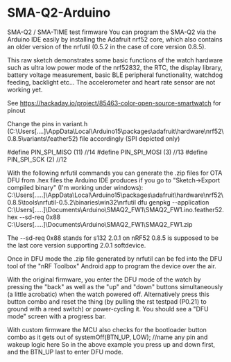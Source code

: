 # SMA-Q2-Arduino
  SMA-Q2 / SMA-TIME test firmware
  You can program the SMA-Q2 via the Arduino IDE easily by installing the Adafruit nrf52 core,
  which also contains an older version of the nrfutil (0.5.2 in the case of core version 0.8.5).
  
  This raw sketch demonstrates some basic functions of the watch hardware such as ultra low power mode of the nrf52832, 
  the RTC, the display library, battery voltage measurement,
  basic BLE peripheral functionality, watchdog feeding, backlight etc...
  The accelerometer and heart rate sensor are not working yet.
 
  See https://hackaday.io/project/85463-color-open-source-smartwatch for pinout
    
  Change the pins in variant.h 
  (C:\Users\[....]\AppData\Local\Arduino15\packages\adafruit\hardware\nrf52\0.8.5\variants\feather52) file accordingly 
  (SPI depicted only)
  
  #define PIN_SPI_MISO         (11) //14
  #define PIN_SPI_MOSI         (3) //13
  #define PIN_SPI_SCK          (2) //12

  
  With the following nrfutil commands you can generate the .zip files for OTA DFU from
  .hex files the Arduino IDE produces if you go to "Sketch->Export compiled binary"
  (I'm working under windows):
  C:\Users\[.....]\AppData\Local\Arduino15\packages\adafruit\hardware\nrf52\0.8.5\tools\nrfutil-0.5.2\binaries\win32\nrfutil
  dfu genpkg --application C:\Users\[.....]\Documents\Arduino\\SMAQ2_FW1\SMAQ2_FW1.ino.feather52.hex
  --sd-req 0x88 C:\Users\[.....]\Documents\Arduino\SMAQ2_FW1\SMAQ2_FW1.zip

  The --sd-req 0x88 stands for s132 2.0.1 on nRF52
  0.8.5 is supposed to be the last core version supporting 2.0.1 softdevice.
  
  Once in DFU mode the .zip file generated by nrfutil can be fed into the DFU tool of the "nRF Toolbox" Android app to program the    device over the air.


  With the original firmware, you enter the DFU mode of the watch by pressing the "back" as well as the "up"
  and "down" buttons simultaneously (a little acrobatic) when the watch powered off.
  Alternatively press this button combo and reset the thing (by pulling the rst testpad (P0.21) to ground with a reed switch) or power-cycling it.
  You should see a "DFU mode" screen with a progress bar.
  
  With custom firmware the MCU also checks for the bootloader button combo as it gets out of systemOff(BTN_UP, LOW); //name any pin and wakeup logic here 
   So in the above example you press up and down first, and the BTN_UP last to enter DFU mode. 
